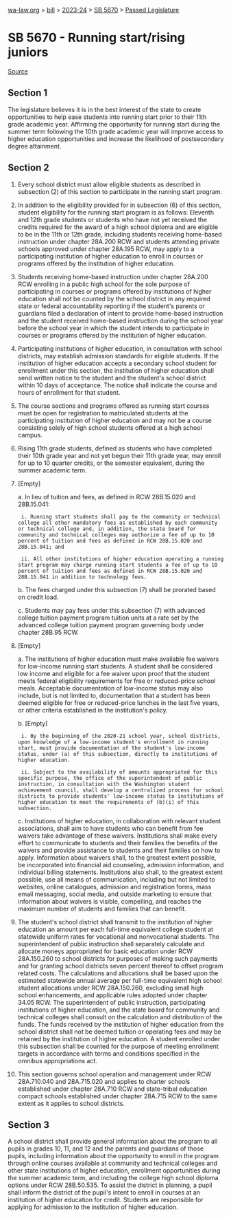 [wa-law.org](/) > [bill](/bill/) > [2023-24](/bill/2023-24/) > [SB 5670](/bill/2023-24/sb/5670/) > [Passed Legislature](/bill/2023-24/sb/5670/S2.PL/)

# SB 5670 - Running start/rising juniors

[Source](http://lawfilesext.leg.wa.gov/biennium/2023-24/Pdf/Bills/Senate%20Passed%20Legislature/5670-S2.PL.pdf)

## Section 1
The legislature believes it is in the best interest of the state to create opportunities to help ease students into running start prior to their 11th grade academic year. Affirming the opportunity for running start during the summer term following the 10th grade academic year will improve access to higher education opportunities and increase the likelihood of postsecondary degree attainment.

## Section 2
1. Every school district must allow eligible students as described in subsection (2) of this section to participate in the running start program.

2. In addition to the eligibility provided for in subsection (6) of this section, student eligibility for the running start program is as follows: Eleventh and 12th grade students or students who have not yet received the credits required for the award of a high school diploma and are eligible to be in the 11th or 12th grade, including students receiving home-based instruction under chapter 28A.200 RCW and students attending private schools approved under chapter 28A.195 RCW, may apply to a participating institution of higher education to enroll in courses or programs offered by the institution of higher education.

3. Students receiving home-based instruction under chapter 28A.200 RCW enrolling in a public high school for the sole purpose of participating in courses or programs offered by institutions of higher education shall not be counted by the school district in any required state or federal accountability reporting if the student's parents or guardians filed a declaration of intent to provide home-based instruction and the student received home-based instruction during the school year before the school year in which the student intends to participate in courses or programs offered by the institution of higher education.

4. Participating institutions of higher education, in consultation with school districts, may establish admission standards for eligible students. If the institution of higher education accepts a secondary school student for enrollment under this section, the institution of higher education shall send written notice to the student and the student's school district within 10 days of acceptance. The notice shall indicate the course and hours of enrollment for that student.

5. The course sections and programs offered as running start courses must be open for registration to matriculated students at the participating institution of higher education and may not be a course consisting solely of high school students offered at a high school campus.

6. Rising 11th grade students, defined as students who have completed their 10th grade year and not yet begun their 11th grade year, may enroll for up to 10 quarter credits, or the semester equivalent, during the summer academic term.

7. [Empty]

    a. In lieu of tuition and fees, as defined in RCW 28B.15.020 and 28B.15.041:

        i. Running start students shall pay to the community or technical college all other mandatory fees as established by each community or technical college and, in addition, the state board for community and technical colleges may authorize a fee of up to 10 percent of tuition and fees as defined in RCW 28B.15.020 and 28B.15.041; and

        ii. All other institutions of higher education operating a running start program may charge running start students a fee of up to 10 percent of tuition and fees as defined in RCW 28B.15.020 and 28B.15.041 in addition to technology fees.

    b. The fees charged under this subsection (7) shall be prorated based on credit load.

    c. Students may pay fees under this subsection (7) with advanced college tuition payment program tuition units at a rate set by the advanced college tuition payment program governing body under chapter 28B.95 RCW.

8. [Empty]

    a. The institutions of higher education must make available fee waivers for low-income running start students. A student shall be considered low income and eligible for a fee waiver upon proof that the student meets federal eligibility requirements for free or reduced-price school meals. Acceptable documentation of low-income status may also include, but is not limited to, documentation that a student has been deemed eligible for free or reduced-price lunches in the last five years, or other criteria established in the institution's policy.

    b. [Empty]

        i. By the beginning of the 2020-21 school year, school districts, upon knowledge of a low-income student's enrollment in running start, must provide documentation of the student's low-income status, under (a) of this subsection, directly to institutions of higher education.

        ii. Subject to the availability of amounts appropriated for this specific purpose, the office of the superintendent of public instruction, in consultation with the Washington student achievement council, shall develop a centralized process for school districts to provide students' low-income status to institutions of higher education to meet the requirements of (b)(i) of this subsection.

    c. Institutions of higher education, in collaboration with relevant student associations, shall aim to have students who can benefit from fee waivers take advantage of these waivers. Institutions shall make every effort to communicate to students and their families the benefits of the waivers and provide assistance to students and their families on how to apply. Information about waivers shall, to the greatest extent possible, be incorporated into financial aid counseling, admission information, and individual billing statements. Institutions also shall, to the greatest extent possible, use all means of communication, including but not limited to websites, online catalogues, admission and registration forms, mass email messaging, social media, and outside marketing to ensure that information about waivers is visible, compelling, and reaches the maximum number of students and families that can benefit.

9. The student's school district shall transmit to the institution of higher education an amount per each full-time equivalent college student at statewide uniform rates for vocational and nonvocational students. The superintendent of public instruction shall separately calculate and allocate moneys appropriated for basic education under RCW 28A.150.260 to school districts for purposes of making such payments and for granting school districts seven percent thereof to offset program related costs. The calculations and allocations shall be based upon the estimated statewide annual average per full-time equivalent high school student allocations under RCW 28A.150.260, excluding small high school enhancements, and applicable rules adopted under chapter 34.05 RCW. The superintendent of public instruction, participating institutions of higher education, and the state board for community and technical colleges shall consult on the calculation and distribution of the funds. The funds received by the institution of higher education from the school district shall not be deemed tuition or operating fees and may be retained by the institution of higher education. A student enrolled under this subsection shall be counted for the purpose of meeting enrollment targets in accordance with terms and conditions specified in the omnibus appropriations act.

10. This section governs school operation and management under RCW 28A.710.040 and 28A.715.020 and applies to charter schools established under chapter 28A.710 RCW and state-tribal education compact schools established under chapter 28A.715 RCW to the same extent as it applies to school districts.

## Section 3
A school district shall provide general information about the program to all pupils in grades 10, 11, and 12 and the parents and guardians of those pupils, including information about the opportunity to enroll in the program through online courses available at community and technical colleges and other state institutions of higher education, enrollment opportunities during the summer academic term, and including the college high school diploma options under RCW 28B.50.535. To assist the district in planning, a pupil shall inform the district of the pupil's intent to enroll in courses at an institution of higher education for credit. Students are responsible for applying for admission to the institution of higher education.
